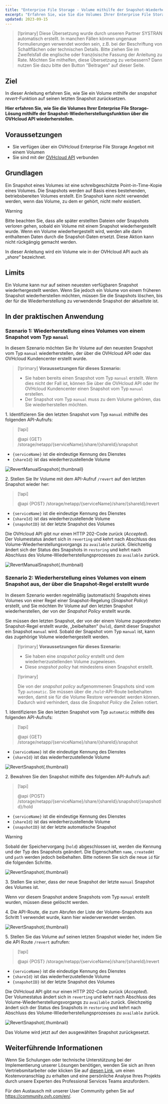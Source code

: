 ```yaml
---
title: "Enterprise File Storage - Volume mithilfe der Snapshot-Wiederherstellungs-API wiederherstellen"
excerpt: "Erfahren Sie, wie Sie die Volumes Ihrer Enterprise File Storage-Lösung mithilfe der Snapshot-Wiederherstellungsfunktion der OVHcloud API wiederherstellen können"
updated: 2023-09-15
---
```


> [!primary]
> Diese Übersetzung wurde durch unseren Partner SYSTRAN automatisch erstellt. In manchen Fällen können ungenaue Formulierungen verwendet worden sein, z.B. bei der Beschriftung von Schaltflächen oder technischen Details. Bitte ziehen Sie im Zweifelsfall die englische oder französische Fassung der Anleitung zu Rate. Möchten Sie mithelfen, diese Übersetzung zu verbessern? Dann nutzen Sie dazu bitte den Button "Beitragen" auf dieser Seite.
>

## Ziel

In dieser Anleitung erfahren Sie, wie Sie ein Volume mithilfe der *snapshot revert*-Funktion auf seinen letzten Snapshot zurücksetzen.

**Hier erfahren Sie, wie Sie die Volumes Ihrer Enterprise File Storage-Lösung mithilfe der Snapshot-Wiederherstellungsfunktion über die OVHcloud API wiederherstellen.**

## Voraussetzungen

- Sie verfügen über ein OVHcloud Enterprise File Storage Angebot mit einem Volumen
- Sie sind mit der [OVHcloud API](https://api.ovh.com/) verbunden

## Grundlagen

Ein Snapshot eines Volumes ist eine schreibgeschützte Point-in-Time-Kopie eines Volumes.
Die Snapshots werden auf Basis eines bestehenden, betriebsbereiten Volumes erstellt. Ein Snapshot kann nicht verwendet werden, wenn das Volume, zu dem er gehört, nicht mehr existiert.

> [!warning]
>
> Bitte beachten Sie, dass alle später erstellten Dateien oder Snapshots verloren gehen, sobald ein Volume mit einem Snapshot wiederhergestellt wurde. Wenn ein Volume wiederhergestellt wird, werden alle darin enthaltenen Daten durch die Snapshot-Daten ersetzt. Diese Aktion kann nicht rückgängig gemacht werden.
>

In dieser Anleitung wird ein Volume wie in der OVHcloud API auch als „*share*“ bezeichnet.

## Limits

Ein Volume kann nur auf seinen neuesten verfügbaren Snapshot wiederhergestellt werden. Wenn Sie jedoch ein Volume von einem früheren Snapshot wiederherstellen möchten, müssen Sie die Snapshots löschen, bis der für die Wiederherstellung zu verwendende Snapshot der aktuellste ist.

## In der praktischen Anwendung

### Szenario 1: Wiederherstellung eines Volumes von einem Snapshot vom Typ `manual`

In diesem Szenario möchten Sie Ihr Volume auf den neuesten Snapshot vom Typ `manual` wiederherstellen, der über die OVHcloud API oder das OVHcloud Kundencenter erstellt wurde.

> [!primary]
> **Voraussetzungen für dieses Szenario:**
>
> - Sie haben bereits einen Snapshot vom Typ `manual` erstellt. Wenn dies nicht der Fall ist, können Sie über die OVHcloud API oder Ihr OVHcloud Kundencenter einen Snapshot vom Typ `manual` erstellen.
> - Der Snapshot vom Typ `manual` muss zu dem Volume gehören, das Sie wiederherstellen möchten.

1\. Identifizieren Sie den letzten Snapshot vom Typ `manual` mithilfe des folgenden API-Aufrufs:

> [!api]
>
> @api {GET} /storage/netapp/{serviceName}/share/{shareId}/snapshot
>

- `{serviceName}` ist die eindeutige Kennung des Dienstes
- `{shareId}` ist das wiederherzustellende Volume 

![RevertManualSnapshot](images/use_case_1_step_1.png){.thumbnail}

2\. Stellen Sie Ihr Volume mit dem API-Aufruf `/revert` auf den letzten Snapshot wieder her: 

> [!api]
>
> @api {POST} /storage/netapp/{serviceName}/share/{shareId}/revert
>

- `{serviceName}` ist die eindeutige Kennung des Dienstes
- `{shareId}` ist das wiederherzustellende Volume
- `{snapshotID}` ist der letzte Snapshot des Volumes

Die OVHcloud API gibt nur einen HTTP 202-Code zurück (*Accepted*).<br>
Der Volumestatus ändert sich in `reverting` und kehrt nach Abschluss des Volume-Wiederherstellungsvorgangs zu `available` zurück. Gleichzeitig ändert sich der Status des Snapshots in `restoring` und kehrt nach Abschluss des Volume-Wiederherstellungsprozesses zu `available` zurück.

![RevertManualSnapshot](images/use_case_1_step_2.png){.thumbnail}

### Szenario 2: Wiederherstellung eines Volumes von einem Snapshot aus, der über die Snapshot-Regel erstellt wurde

In diesem Szenario werden regelmäßig (automatisch) Snapshots eines Volumes von einer Regel einer Snapshot-Regelung (*Snapshot Policy*) erstellt, und Sie möchten Ihr Volume auf den letzten Snapshot wiederherstellen, der von der *Snapshot Policy* erstellt wurde.

Sie müssen den letzten Snapshot, der von der einem Volume zugeordneten Snapshot-Regel erstellt wurde, „beibehalten“ (`hold`), damit dieser Snapshot ein Snapshot `manual` wird. Sobald der Snapshot vom Typ `manual` ist, kann das zugehörige Volume wiederhergestellt werden.

> [!primary]
> **Voraussetzungen für dieses Szenario:**
>
> - Sie haben eine *snapshot policy* erstellt und dem wiederherzustellenden Volume zugewiesen.
> - Diese *snapshot policy* hat mindestens einen Snapshot erstellt.

> [!primary]
>
> Die von der *snapshot policy* aufgenommenen Snapshots sind vom Typ `automatic`. Sie müssen über die `/hold`-API-Route beibehalten werden, damit sie für die Volume Restore verwendet werden können. Dadurch wird verhindert, dass die *Snapshot Policy* die Zeilen rotiert.
>

1\. Identifizieren Sie den letzten Snapshot vom Typ `automatic` mithilfe des folgenden API-Aufrufs:

> [!api]
>
> @api {GET} /storage/netapp/{serviceName}/share/{shareId}/snapshot
>

- `{serviceName}` ist die eindeutige Kennung des Dienstes
- `{shareId}` ist das wiederherzustellende Volume

![RevertSnapshot](images/use_case_2_step_1.png){.thumbnail}

2\. Bewahren Sie den Snapshot mithilfe des folgenden API-Aufrufs auf: 

> [!api]
>
> @api {POST} /storage/netapp/{serviceName}/share/{shareId}/snapshot/{snapshotId}/hold

- `{serviceName}` ist die eindeutige Kennung des Dienstes
- `{shareId}` ist das wiederherzustellende Volume
- `{snapshotID}` ist der letzte automatische Snapshot

> [!warning]
>
> Sobald der Speichervorgang (`hold`) abgeschlossen ist, werden die Kennung und der Typ des Snapshots geändert. Die Eigenschaften `name`, `createdAt` und `path` werden jedoch beibehalten. Bitte notieren Sie sich die neue `id` für die folgenden Schritte.
>

![RevertSnapshot](images/use_case_2_step_2.png){.thumbnail}

3\. Stellen Sie sicher, dass der neue Snapshot der letzte `manual` Snapshot des Volumes ist.

Wenn vor diesem Snapshot andere Snapshots vom Typ `manual` erstellt wurden, müssen diese gelöscht werden.

4\. Die API-Route, die zum Abrufen der Liste der Volume-Snapshots aus Schritt 1 verwendet wurde, kann hier wiederverwendet werden.

![RevertSnapshot](images/use_case_2_step_3.png){.thumbnail}

5\. Stellen Sie das Volume auf seinen letzten Snapshot wieder her, indem Sie die API Route `/revert` aufrufen:

> [!api]
>
> @api {POST} /storage/netapp/{serviceName}/share/{shareId}/revert
>

- `{serviceName}` ist die eindeutige Kennung des Dienstes
- `{shareId}` ist das wiederherzustellende Volume
- `{snapshotID}` ist der letzte Snapshot des Volumes

Die OVHcloud API gibt nur einen HTTP 202-Code zurück (*Accepted*).<br>
Der Volumestatus ändert sich in `reverting` und kehrt nach Abschluss des Volume-Wiederherstellungsvorgangs zu `available` zurück. Gleichzeitig ändert sich der Status des Snapshots in `restoring` und kehrt nach Abschluss des Volume-Wiederherstellungsprozesses zu `available` zurück.

![RevertSnapshot](images/use_case_2_step_4.png){.thumbnail}

Das Volume wird jetzt auf den ausgewählten Snapshot zurückgesetzt.

## Weiterführende Informationen <a name="go-further"></a>

Wenn Sie Schulungen oder technische Unterstützung bei der Implementierung unserer Lösungen benötigen, wenden Sie sich an Ihren Vertriebsmitarbeiter oder klicken Sie auf [diesen Link](https://www.ovhcloud.com/de/professional-services/), um einen Kostenvoranschlag zu erhalten und eine persönliche Analyse Ihres Projekts durch unsere Experten des Professional Services Teams anzufordern.

Für den Austausch mit unserer User Community gehen Sie auf <https://community.ovh.com/en/>.
